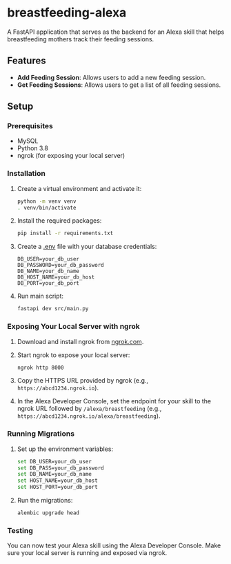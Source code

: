 # breastfeeding-alexa

A FastAPI application that serves as the backend for an Alexa skill that helps breastfeeding mothers track their feeding sessions.

## Features

- **Add Feeding Session**: Allows users to add a new feeding session.
- **Get Feeding Sessions**: Allows users to get a list of all feeding sessions.

## Setup

### Prerequisites

- MySQL
- Python 3.8
- ngrok (for exposing your local server)

### Installation

1. Create a virtual environment and activate it:

    ```sh
    python -m venv venv
    . venv/bin/activate
    ```

2. Install the required packages:

    ```sh
    pip install -r requirements.txt
    ```

3. Create a [.env](http://_vscodecontentref_/1) file with your database credentials:

    ```plaintext
    DB_USER=your_db_user
    DB_PASSWORD=your_db_password
    DB_NAME=your_db_name
    DB_HOST_NAME=your_db_host
    DB_PORT=your_db_port
    ```

4. Run main script:

    ```sh
    fastapi dev src/main.py
    ```

### Exposing Your Local Server with ngrok

1. Download and install ngrok from [ngrok.com](https://ngrok.com/).

2. Start ngrok to expose your local server:

    ```sh
    ngrok http 8000
    ```

3. Copy the HTTPS URL provided by ngrok (e.g., `https://abcd1234.ngrok.io`).

4. In the Alexa Developer Console, set the endpoint for your skill to the ngrok URL followed by `/alexa/breastfeeding` (e.g., `https://abcd1234.ngrok.io/alexa/breastfeeding`).

### Running Migrations

1. Set up the environment variables:

    ```sh
    set DB_USER=your_db_user
    set DB_PASS=your_db_password
    set DB_NAME=your_db_name
    set HOST_NAME=your_db_host
    set HOST_PORT=your_db_port
    ```

2. Run the migrations:

    ```sh
    alembic upgrade head
    ```

### Testing

You can now test your Alexa skill using the Alexa Developer Console. Make sure your local server is running and exposed via ngrok.